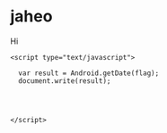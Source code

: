 # jaheo
Hi


    <script type="text/javascript">
      
      var result = Android.getDate(flag);
      document.write(result);
      
      
      
      
    </script>
